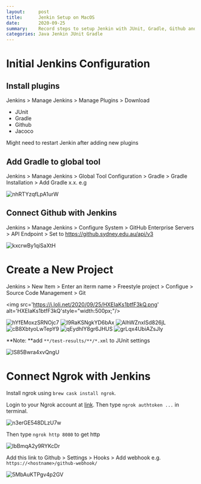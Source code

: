 ```yaml
---
layout:     post
title:      Jenkin Setup on MacOS
date:       2020-09-25
summary:    Record steps to setup Jenkin with JUnit, Gradle, Github and Jacoco 
categories: Java Jenkin JUnit Gradle
---
```


# Initial Jenkins Configuration 

## Install plugins

Jenkins > Manage Jenkins > Manage Plugins > Download 

-   JUnit
-   Gradle
-   Github
-   Jacoco

Might need to restart Jenkin after adding new plugins

## Add Gradle to global tool 

Jenkins > Manage Jenkins > Global Tool Configuration > Gradle > Gradle Installation > Add Gradle x.x. e.g

<img src='https://i.loli.net/2020/09/25/nhRTYzqfLpA1urW.png' alt='nhRTYzqfLpA1urW'/>

## Connect Github with Jenkins 

Jenkins > Manage Jenkins > Configure System > GitHub Enterprise Servers > API Endpoint > Set to https://github.sydney.edu.au/api/v3

<img src='https://i.loli.net/2020/09/25/kxcrwBy1qiSaXtH.png' alt='kxcrwBy1qiSaXtH'/>

# Create a New Project 

Jenkins > New Item > Enter an iterm name > Freestyle project > Configue > Source Code Management > Git

<img src='https://i.loli.net/2020/09/25/HXEIaKs1btfF3kQ.png' alt='HXEIaKs1btfF3kQ'style="width:500px;"/>

<img src='https://i.loli.net/2020/09/25/hYfEMoxzSRNOjc7.png' alt='hYfEMoxzSRNOjc7'/>

<img src='https://i.loli.net/2020/09/25/I9RaKSNgkYD6bAx.png' alt='I9RaKSNgkYD6bAx'/>

<img src='https://i.loli.net/2020/09/25/AlhWZnxISd826jL.png' alt='AlhWZnxISd826jL'/>

<img src='https://i.loli.net/2020/09/25/cB8XbtyoLwTepY9.png' alt='cB8XbtyoLwTepY9'/>

<img src='https://i.loli.net/2020/09/25/qEydhIY8gr6JHUS.png' alt='qEydhIY8gr6JHUS'/>

<img src='https://i.loli.net/2020/09/25/grLqx4UbiAZsJly.png' alt='grLqx4UbiAZsJly'/>

**Note: **add `**/test-results/**/*.xml` to JUnit settings

<img src='https://i.loli.net/2020/09/25/lS85Bwra4xvQngU.png' alt='lS85Bwra4xvQngU'/>

# Connect Ngrok with Jenkins

Install ngrok using `brew cask install ngrok`. 

Login to your Ngrok account at [link](https://dashboard.ngrok.com/get-started/setup). Then type `ngrok authtoken ...` in terminal. 

<img src='https://i.loli.net/2020/09/25/n3erGE548DLzU7w.png' alt='n3erGE548DLzU7w'/>

Then type `ngrok http 8080` to get http

<img src='https://i.loli.net/2020/09/25/IbBmqA2y9RYKcDr.png' alt='IbBmqA2y9RYKcDr'/>

Add this link to Github > Settings > Hooks > Add webhook e.g. `https://<hostname>/github-webhook/`

<img src='https://i.loli.net/2020/09/25/5MbAuKTPgv4p2GV.png' alt='5MbAuKTPgv4p2GV'/>



